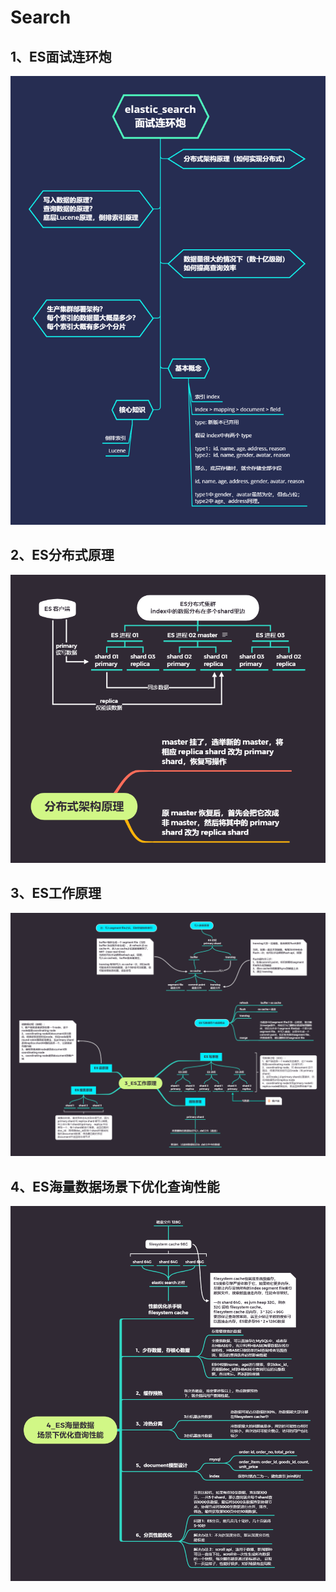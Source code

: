 # Search

## 1、ES面试连环炮

![1_ES面试连环炮](./1_ES面试连环炮.png)

## 2、ES分布式原理

![2_ES分布式架构原理](./2_ES分布式架构原理.png)

## 3、ES工作原理

![3_ES工作原理](./3_ES工作原理.png)

## 4、ES海量数据场景下优化查询性能

![4_ES海量数据场景下优化查询性能](./4_ES海量数据场景下优化查询性能.png)